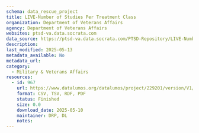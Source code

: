 ```yaml
---
schema: data_rescue_project 
title: LIVE-Number of Studies Per Treatment Class
organization: Department of Veterans Affairs
agency: Department of Veterans Affairs
websites: ptsd-va.data.socrata.com
data_source: https://ptsd-va.data.socrata.com/PTSD-Repository/LIVE-Number-of-Studies-Per-Treatment-Class/y7zw-dzxv
description: 
last_modified: 2025-05-13
metadata_available: No
metadata_url: 
category:
  - Military & Veterans Affairs 
resources:
  - id: 967
    url: https://www.datalumos.org/datalumos/project/229201/version/V1/view
    format: CSV, TSV, RDF, PDF
    status: Finished
    size: 0.0
    download_date: 2025-05-10
    maintainer: DRP, DL
    notes: 
---
```

